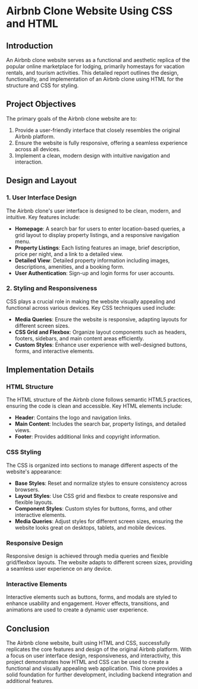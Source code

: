 # Airbnb Clone Website Using CSS and HTML

## Introduction
An Airbnb clone website serves as a functional and aesthetic replica of the popular online marketplace for lodging, primarily homestays for vacation rentals, and tourism activities. This detailed report outlines the design, functionality, and implementation of an Airbnb clone using HTML for the structure and CSS for styling.

## Project Objectives
The primary goals of the Airbnb clone website are to:
1. Provide a user-friendly interface that closely resembles the original Airbnb platform.
2. Ensure the website is fully responsive, offering a seamless experience across all devices.
3. Implement a clean, modern design with intuitive navigation and interaction.

## Design and Layout
### 1. User Interface Design
The Airbnb clone's user interface is designed to be clean, modern, and intuitive. Key features include:
- **Homepage**: A search bar for users to enter location-based queries, a grid layout to display property listings, and a responsive navigation menu.
- **Property Listings**: Each listing features an image, brief description, price per night, and a link to a detailed view.
- **Detailed View**: Detailed property information including images, descriptions, amenities, and a booking form.
- **User Authentication**: Sign-up and login forms for user accounts.

### 2. Styling and Responsiveness
CSS plays a crucial role in making the website visually appealing and functional across various devices. Key CSS techniques used include:
- **Media Queries**: Ensure the website is responsive, adapting layouts for different screen sizes.
- **CSS Grid and Flexbox**: Organize layout components such as headers, footers, sidebars, and main content areas efficiently.
- **Custom Styles**: Enhance user experience with well-designed buttons, forms, and interactive elements.

## Implementation Details
### HTML Structure
The HTML structure of the Airbnb clone follows semantic HTML5 practices, ensuring the code is clean and accessible. Key HTML elements include:
- **Header**: Contains the logo and navigation links.
- **Main Content**: Includes the search bar, property listings, and detailed views.
- **Footer**: Provides additional links and copyright information.

### CSS Styling
The CSS is organized into sections to manage different aspects of the website's appearance:
- **Base Styles**: Reset and normalize styles to ensure consistency across browsers.
- **Layout Styles**: Use CSS grid and flexbox to create responsive and flexible layouts.
- **Component Styles**: Custom styles for buttons, forms, and other interactive elements.
- **Media Queries**: Adjust styles for different screen sizes, ensuring the website looks great on desktops, tablets, and mobile devices.

### Responsive Design
Responsive design is achieved through media queries and flexible grid/flexbox layouts. The website adapts to different screen sizes, providing a seamless user experience on any device.

### Interactive Elements
Interactive elements such as buttons, forms, and modals are styled to enhance usability and engagement. Hover effects, transitions, and animations are used to create a dynamic user experience.

## Conclusion
The Airbnb clone website, built using HTML and CSS, successfully replicates the core features and design of the original Airbnb platform. With a focus on user interface design, responsiveness, and interactivity, this project demonstrates how HTML and CSS can be used to create a functional and visually appealing web application. This clone provides a solid foundation for further development, including backend integration and additional features.
